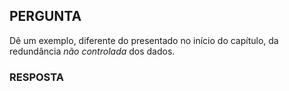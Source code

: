 ## PERGUNTA

Dê um exemplo, diferente do presentado no início do capítulo, da redundância *não controlada* dos dados.

### RESPOSTA
